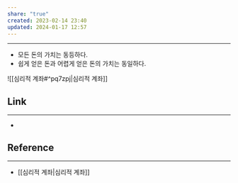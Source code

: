 ```yaml
---
share: "true"
created: 2023-02-14 23:40
updated: 2024-01-17 12:57
---
```


---
- 모든 돈의 가치는 동등하다.
- 쉽게 얻은 돈과 어렵게 얻은 돈의 가치는 동일하다.


![[심리적 계좌#^pq7zpj|심리적 계좌]]




## Link
---
- 


## Reference
---
- [[심리적 계좌|심리적 계좌]]